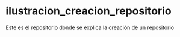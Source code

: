 # ilustracion_creacion_repositorio
Este es el repositorio donde se explica la creación de un repositorio 
